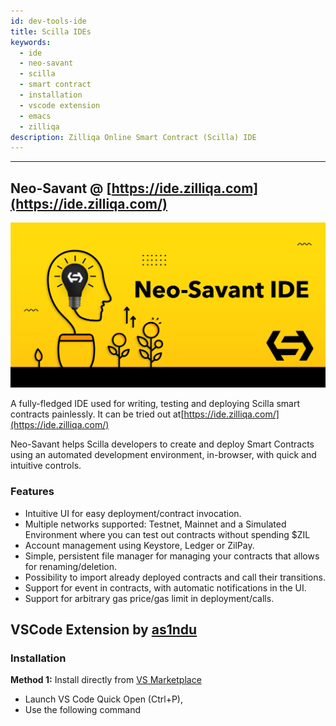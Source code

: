 ```yaml
---
id: dev-tools-ide
title: Scilla IDEs
keywords:
  - ide
  - neo-savant
  - scilla
  - smart contract
  - installation
  - vscode extension
  - emacs
  - zilliqa
description: Zilliqa Online Smart Contract (Scilla) IDE
---
```


---

## Neo-Savant @ [https://ide.zilliqa.com](https://ide.zilliqa.com/)

!["Faucet"](/assets/img/dev-dapps/tools/neosavant.png)

A fully-fledged IDE used for writing, testing and deploying Scilla smart
contracts painlessly. It can be tried out at[https://ide.zilliqa.com/](https://ide.zilliqa.com/)

Neo-Savant helps Scilla developers to create and deploy Smart Contracts using an
automated development environment, in-browser, with quick and intuitive
controls.

### Features

- Intuitive UI for easy deployment/contract invocation.
- Multiple networks supported: Testnet, Mainnet and a Simulated Environment
  where you can test out contracts without spending $ZIL
- Account management using Keystore, Ledger or ZilPay.
- Simple, persistent file manager for managing your contracts that allows for
  renaming/deletion.
- Possibility to import already deployed contracts and call their transitions.
- Support for event in contracts, with automatic notifications in the UI.
- Support for arbitrary gas price/gas limit in deployment/calls.

## VSCode Extension by [as1ndu](https://marketplace.visualstudio.com/publishers/as1ndu)

### Installation

**Method 1:** Install directly from
[VS Marketplace](https://marketplace.visualstudio.com/items?itemName=as1ndu.scilla)

- Launch VS Code Quick Open (Ctrl+P),
- Use the following command
